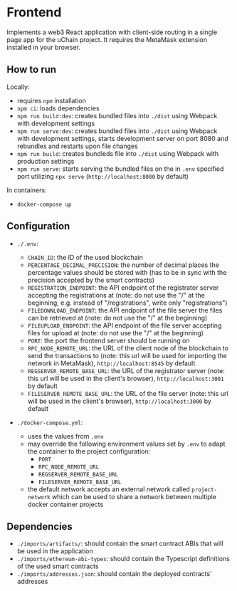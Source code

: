 # Frontend

Implements a web3 React application with client-side routing in a single page app for the uChain project.
It requires the MetaMask extension installed in your browser.

## How to run

Locally:

-   requires `npm` installation
-   `npm ci`: loads dependencies
-   `npm run build:dev`: creates bundled files into `./dist` using Webpack with development settings
-   `npm run serve:dev`: creates bundled files into `./dist` using Webpack with development settings, starts development server on port 8080 and rebundles and restarts upon file changes
-   `npm run build`: creates bundleds file into `./dist` using Webpack with production settings
-   `npm run serve`: starts serving the bundled files on the in `.env` specified port utilizing `npx serve` (`http://localhost:8080` by default)

In containers:

-   `docker-compose up`

## Configuration

-   `./.env`:

    -   `CHAIN_ID`: the ID of the used blockchain
    -   `PERCENTAGE_DECIMAL_PRECISION`: the number of decimal places the percentage values should be stored with (has to be in sync with the precision accepted by the smart contracts)
    -   `REGISTRATION_ENDPOINT`: the API endpoint of the registrator server accepting the registrations at (note: do not use the "/" at the beginning, e.g. instead of "/registrations", write only "registrations")
    -   `FILEDOWNLOAD_ENDPOINT`: the API endpoint of the file server the files can be retrieved at (note: do not use the "/" at the beginning)
    -   `FILEUPLOAD_ENDPOINT`: the API endpoint of the file server accepting files for upload at (note: do not use the "/" at the beginning)
    -   `PORT`: the port the frontend server should be running on
    -   `RPC_NODE_REMOTE_URL`: the URL of the client node of the blockchain to send the transactions to (note: this url will be used for importing the network in MetaMask), `http://localhost:8545` by default
    -   `REGSERVER_REMOTE_BASE_URL`: the URL of the registrator server (note: this url will be used in the client's browser), `http://localhost:3001` by default
    -   `FILESERVER_REMOTE_BASE_URL`: the URL of the file server (note: this url will be used in the client's browser), `http://localhost:3000` by default

-   `./docker-compose.yml`:
    -   uses the values from `.env`
    -   may override the following environment values set by `.env` to adapt the container to the project configuration:
        -   `PORT`
        -   `RPC_NODE_REMOTE_URL`
        -   `REGSERVER_REMOTE_BASE_URL`
        -   `FILESERVER_REMOTE_BASE_URL`
    -   the default network accepts an external network called `project-network` which can be used to share a network between multiple docker container projects

## Dependencies

-   `./imports/artifacts/`: should contain the smart contract ABIs that will be used in the application
-   `./imports/ethereum-abi-types`: should contain the Typescript definitions of the used smart contracts
-   `./imports/addresses.json`: should contain the deployed contracts' addresses
